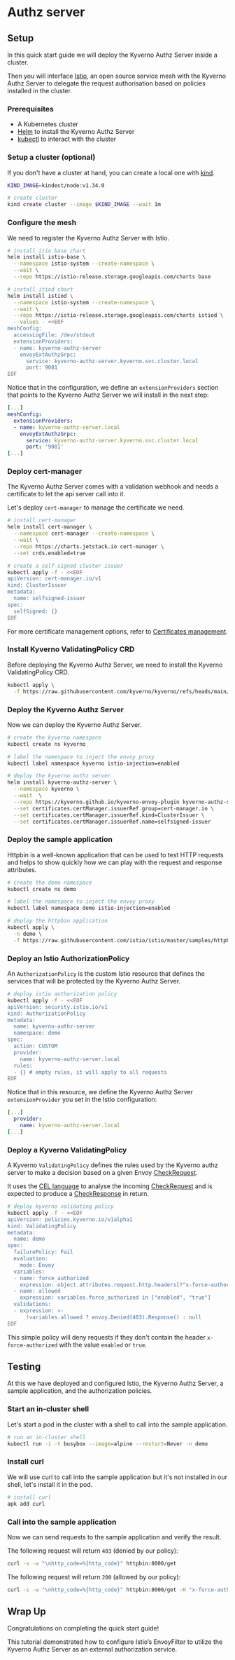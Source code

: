 # Authz server

## Setup

In this quick start guide we will deploy the Kyverno Authz Server inside a cluster.

Then you will interface [Istio](https://istio.io/latest/), an open source service mesh with the Kyverno Authz Server to delegate the request authorisation based on policies installed in the cluster.

### Prerequisites

- A Kubernetes cluster
- [Helm](https://helm.sh/) to install the Kyverno Authz Server
- [kubectl](https://kubernetes.io/docs/tasks/tools/#kubectl) to interact with the cluster

### Setup a cluster (optional)

If you don't have a cluster at hand, you can create a local one with [kind](https://kind.sigs.k8s.io/docs/user/quick-start/#installation).

```bash
KIND_IMAGE=kindest/node:v1.34.0

# create cluster
kind create cluster --image $KIND_IMAGE --wait 1m
```

### Configure the mesh

We need to register the Kyverno Authz Server with Istio.

```bash
# install itio base chart
helm install istio-base \
  --namespace istio-system --create-namespace \
  --wait \
  --repo https://istio-release.storage.googleapis.com/charts base

# install itiod chart
helm install istiod \
  --namespace istio-system --create-namespace \
  --wait \
  --repo https://istio-release.storage.googleapis.com/charts istiod \
  --values - <<EOF
meshConfig:
  accessLogFile: /dev/stdout
  extensionProviders:
  - name: kyverno-authz-server
    envoyExtAuthzGrpc:
      service: kyverno-authz-server.kyverno.svc.cluster.local
      port: 9081
EOF
```

Notice that in the configuration, we define an `extensionProviders` section that points to the Kyverno Authz Server we will install in the next step:

```yaml
[...]
meshConfig:
  extensionProviders:
  - name: kyverno-authz-server.local
    envoyExtAuthzGrpc:
      service: kyverno-authz-server.kyverno.svc.cluster.local
      port: '9081'
[...]
```

### Deploy cert-manager

The Kyverno Authz Server comes with a validation webhook and needs a certificate to let the api server call into it.

Let's deploy `cert-manager` to manage the certificate we need.

```bash
# install cert-manager
helm install cert-manager \
  --namespace cert-manager --create-namespace \
  --wait \
  --repo https://charts.jetstack.io cert-manager \
  --set crds.enabled=true

# create a self-signed cluster issuer
kubectl apply -f - <<EOF
apiVersion: cert-manager.io/v1
kind: ClusterIssuer
metadata:
  name: selfsigned-issuer
spec:
  selfSigned: {}
EOF
```

For more certificate management options, refer to [Certificates management](../install/certificates.md).

### Install Kyverno ValidatingPolicy CRD

Before deploying the Kyverno Authz Server, we need to install the Kyverno ValidatingPolicy CRD.

```bash
kubectl apply \
  -f https://raw.githubusercontent.com/kyverno/kyverno/refs/heads/main/config/crds/policies.kyverno.io/policies.kyverno.io_validatingpolicies.yaml
```

### Deploy the Kyverno Authz Server

Now we can deploy the Kyverno Authz Server.

```bash
# create the kyverno namespace
kubectl create ns kyverno

# label the namespace to inject the envoy proxy
kubectl label namespace kyverno istio-injection=enabled

# deploy the kyverno authz server
helm install kyverno-authz-server \
  --namespace kyverno \
  --wait  \
  --repo https://kyverno.github.io/kyverno-envoy-plugin kyverno-authz-server \
  --set certificates.certManager.issuerRef.group=cert-manager.io \
  --set certificates.certManager.issuerRef.kind=ClusterIssuer \
  --set certificates.certManager.issuerRef.name=selfsigned-issuer
```

### Deploy the sample application

Httpbin is a well-known application that can be used to test HTTP requests and helps to show quickly how we can play with the request and response attributes.

```bash
# create the demo namespace
kubectl create ns demo

# label the namespace to inject the envoy proxy
kubectl label namespace demo istio-injection=enabled

# deploy the httpbin application
kubectl apply \
  -n demo \
  -f https://raw.githubusercontent.com/istio/istio/master/samples/httpbin/httpbin.yaml
```

### Deploy an Istio AuthorizationPolicy

An `AuthorizationPolicy` is the custom Istio resource that defines the services that will be protected by the Kyverno Authz Server.

```bash
# deploy istio authorization policy
kubectl apply -f - <<EOF
apiVersion: security.istio.io/v1
kind: AuthorizationPolicy
metadata:
  name: kyverno-authz-server
  namespace: demo
spec:
  action: CUSTOM
  provider:
    name: kyverno-authz-server.local
  rules:
  - {} # empty rules, it will apply to all requests
EOF
```

Notice that in this resource, we define the Kyverno Authz Server `extensionProvider` you set in the Istio configuration:

```yaml
[...]
  provider:
    name: kyverno-authz-server.local
[...]
```

### Deploy a Kyverno ValidatingPolicy

A Kyverno `ValidatingPolicy` defines the rules used by the Kyverno authz server to make a decision based on a given Envoy [CheckRequest](https://www.envoyproxy.io/docs/envoy/latest/api-v3/service/auth/v3/external_auth.proto#service-auth-v3-checkrequest).

It uses the [CEL language](https://github.com/google/cel-spec) to analyse the incoming [CheckRequest](https://www.envoyproxy.io/docs/envoy/latest/api-v3/service/auth/v3/external_auth.proto#service-auth-v3-checkrequest) and is expected to produce a [CheckResponse](https://www.envoyproxy.io/docs/envoy/latest/api-v3/service/auth/v3/external_auth.proto#service-auth-v3-checkresponse) in return.

```bash
# deploy kyverno validating policy
kubectl apply -f - <<EOF
apiVersion: policies.kyverno.io/v1alpha1
kind: ValidatingPolicy
metadata:
  name: demo
spec:
  failurePolicy: Fail
  evaluation:
    mode: Envoy
  variables:
  - name: force_authorized
    expression: object.attributes.request.http.headers[?"x-force-authorized"].orValue("")
  - name: allowed
    expression: variables.force_authorized in ["enabled", "true"]
  validations:
  - expression: >-
      !variables.allowed ? envoy.Denied(403).Response() : null
EOF
```

This simple policy will deny requests if they don't contain the header `x-force-authorized` with the value `enabled` or `true`.

## Testing

At this we have deployed and configured Istio, the Kyverno Authz Server, a sample application, and the authorization policies.

### Start an in-cluster shell

Let's start a pod in the cluster with a shell to call into the sample application.

```bash
# run an in-cluster shell
kubectl run -i -t busybox --image=alpine --restart=Never -n demo
```

### Install curl

We will use curl to call into the sample application but it's not installed in our shell, let's install it in the pod.

```bash
# install curl
apk add curl
```

### Call into the sample application

Now we can send requests to the sample application and verify the result.

The following request will return `403` (denied by our policy):

```bash
curl -s -w "\nhttp_code=%{http_code}" httpbin:8000/get
```

The following request will return `200` (allowed by our policy):

```bash
curl -s -w "\nhttp_code=%{http_code}" httpbin:8000/get -H "x-force-authorized: true"
```

## Wrap Up

Congratulations on completing the quick start guide!

This tutorial demonstrated how to configure Istio’s EnvoyFilter to utilize the Kyverno Authz Server as an external authorization service.
